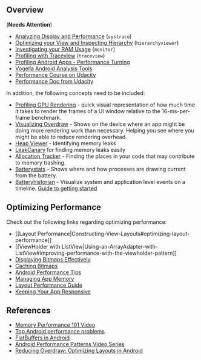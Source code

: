 ## Overview

(**Needs Attention**)

* [Analyzing Display and Performance](http://developer.android.com/tools/debugging/systrace.html) (`systrace`)
* [Optimizing your View and Inspecting Hierarchy](http://developer.android.com/tools/debugging/debugging-ui.html) (`hierarchyviewer`)
* [Investigating your RAM Usage](http://developer.android.com/tools/debugging/debugging-memory.html) (`monitor`)
* [Profiling with Traceview](http://developer.android.com/tools/debugging/debugging-tracing.html) (`traceview`)
* [Profiling Android Apps - Performance Turning](https://www.youtube.com/watch?v=88nwiiVTh5w)
* [Vogella Android Analysis Tools](http://www.vogella.com/tutorials/AndroidTools/article.html)
* [Performance Course on Udacity](https://www.udacity.com/course/ud825)
* [Performance Doc from Udacity](https://docs.google.com/document/d/1EKVq2FzcLVJFbwUtaC3QRddSwtzs0BSKZahkQyeGyHo/pub?embedded=true)

In addition, the following concepts need to be included:

* [Profiling GPU Rendering](http://developer.android.com/tools/performance/profile-gpu-rendering/index.html) - quick visual representation of how much time it takes to render the frames of a UI window relative to the 16-ms-per-frame benchmark.
* [Visualizing Overdraw](http://developer.android.com/tools/performance/debug-gpu-overdraw/index.html) - Shows on the device where an app might be doing more rendering work than necessary. Helping you see where you might be able to reduce rendering overhead.
* [Heap Viewer](http://developer.android.com/tools/performance/heap-viewer/index.html) - Identifying memory leaks
* [LeakCanary](https://corner.squareup.com/2015/05/leak-canary.html) for finding memory leaks easily
* [Allocation Tracker](http://developer.android.com/tools/performance/allocation-tracker/index.html) - Finding the places in your code that may contribute to memory trashing.
* [Batterystats](http://developer.android.com/tools/performance/batterystats-battery-historian/index.html) - Shows where and how processes are drawing current from the battery.
* [Batteryhistorian](https://github.com/google/battery-historian) - Visualize system and application level events on a timeline. [Guide to getting started](https://docs.google.com/document/d/1CSTRAaCtbjTe2rs2vzra6-PViMkfPJC9DVWg7NbXqYk)

## Optimizing Performance

Check out the following links regarding optimizing performance:

* [[Layout Performance|Constructing-View-Layouts#optimizing-layout-performance]]
* [[ViewHolder with ListView|Using-an-ArrayAdapter-with-ListView#improving-performance-with-the-viewholder-pattern]]
* [Displaying Bitmaps Effectively](http://developer.android.com/training/displaying-bitmaps/index.html)
* [Caching Bitmaps](http://developer.android.com/training/displaying-bitmaps/cache-bitmap.html)
* [Android Performance Tips](http://developer.android.com/training/articles/perf-tips.html)
* [Managing App Memory](http://developer.android.com/training/articles/memory.html#YourApp)
* [Layout Performance Guide](http://developer.android.com/training/improving-layouts/index.html)
* [Keeping Your App Responsive](http://developer.android.com/training/articles/perf-anr.html)

## References

* [Memory Performance 101 Video](https://www.youtube.com/watch?v=OrLEoIsMIAc)
* [Top Android performance problems](http://www.androidauthority.com/top-android-performance-problems-666234/)
* [FlatBuffers in Android](http://frogermcs.github.io/flatbuffers-in-android-introdution/)
* [Android Performance Patterns Video Series](https://www.youtube.com/playlist?list=PLWz5rJ2EKKc9CBxr3BVjPTPoDPLdPIFCE)
* [Reducing Overdraw: Optimizing Layouts in Android](http://riggaroo.co.za/optimizing-layouts-in-android-reducing-overdraw/)